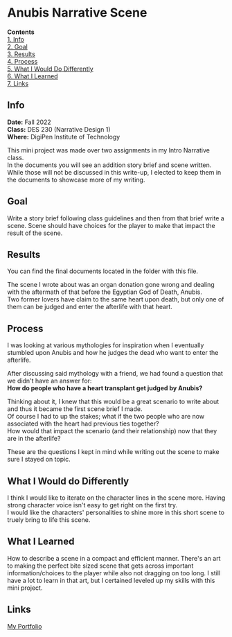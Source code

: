 # Anubis Narrative Scene
**Contents**  
[1. Info](#info)  
[2. Goal](#goal)  
[3. Results](#results)  
[4. Process](#process)  
[5. What I Would Do Differently](#what-i-would-do-differently)  
[6. What I Learned](#what-i-learned)  
[7. Links](#links)  

## Info
**Date:** Fall 2022  
**Class:** DES 230 (Narrative Design 1)  
**Where:** DigiPen Institute of Technology  

This mini project was made over two assignments in my Intro Narrative class.  
In the documents you will see an addition story brief and scene written. While those will not be discussed in this write-up, I elected to keep them in the documents to showcase more of my writing.

## Goal
Write a story brief following class guidelines and then from that brief write a scene. Scene should have choices for the player to make that impact the result of the scene.
## Results
You can find the final documents located in the folder with this file.  

The scene I wrote about was an organ donation gone wrong and dealing with the aftermath of that before the Egyptian God of Death, Anubis.  
Two former lovers have claim to the same heart upon death, but only one of them can be judged and enter the afterlife with that heart.
## Process

I was looking at various mythologies for inspiration when I eventually stumbled upon Anubis and how he judges the dead who want to enter the afterlife.   

After discussing said mythology with a friend, we had found a question that we didn't have an answer for:  
**How do people who have a heart transplant get judged by Anubis?**  

Thinking about it, I knew that this would be a great scenario to write about and thus it became the first scene brief I made.  
Of course I had to up the stakes; what if the two people who are now associated with the heart had previous ties together?  
How would that impact the scenario (and their relationship) now that they are in the afterlife?  

These are the questions I kept in mind while writing out the scene to make sure I stayed on topic. 

## What I Would do Differently
I think I would like to iterate on the character lines in the scene more. Having strong character voice isn't easy to get right on the first try.  
I would like the characters' personalities to shine more in this short scene to truely bring to life this scene. 

## What I Learned
How to describe a scene in a compact and efficient manner. There's an art to making the perfect bite sized scene that gets across important information/choices to the player while also not dragging on too long. I still have a lot to learn in that art, but I certained leveled up my skills with this mini project.

## Links
[My Portfolio](https://github.com/ksanti6/portfolio)  